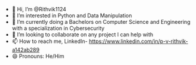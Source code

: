 - 👋 Hi, I’m @Rithvik1124
- 👀 I’m interested in Python and Data Manipulation
- 🌱 I’m currently doing a Bachelors on Computer Science and Engineering with a specialization in Cybersecurity
- 💞️ I’m looking to collaborate on any project I can help with
- 📫 How to reach me, LinkedIn- https://www.linkedin.com/in/p-v-rithvik-a142ab289
- 😄 Pronouns: He/Him

<!---
Rithvik1124/Rithvik1124 is a ✨ special ✨ repository because its `README.md` (this file) appears on your GitHub profile.
You can click the Preview link to take a look at your changes.
--->
